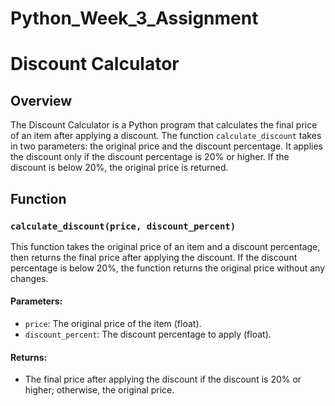 # Python_Week_3_Assignment
# Discount Calculator
## Overview

The Discount Calculator is a Python program that calculates the final price of an item after applying a discount. The function `calculate_discount` takes in two parameters: the original price and the discount percentage. It applies the discount only if the discount percentage is 20% or higher. If the discount is below 20%, the original price is returned.

## Function

### `calculate_discount(price, discount_percent)`

This function takes the original price of an item and a discount percentage, then returns the final price after applying the discount. If the discount percentage is below 20%, the function returns the original price without any changes.

#### Parameters:
- `price`: The original price of the item (float).
- `discount_percent`: The discount percentage to apply (float).

#### Returns:
- The final price after applying the discount if the discount is 20% or higher; otherwise, the original price.
